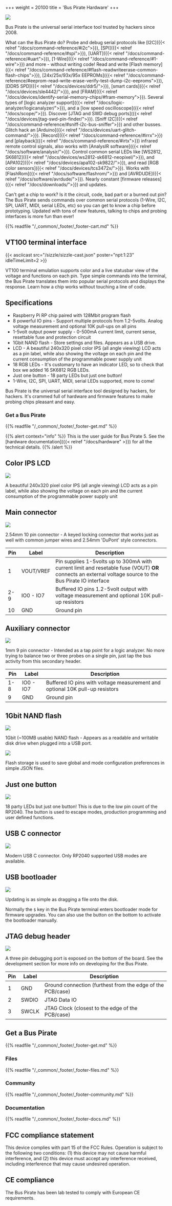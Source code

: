 +++
weight = 20100
title = 'Bus Pirate Hardware'
+++

![](/images/docs/fw/bp5rev10-cover-angle.jpg)

Bus Pirate is the universal serial interface tool trusted by hackers since 2008.

What can the Bus Pirate do? Probe and debug serial protocols like [I2C]({{< relref "/docs/command-reference/#i2c">}}), [SPI]({{< relref "/docs/command-reference/#spi">}}), [UART]({{< relref "/docs/command-reference/#uart">}}), [1-Wire]({{< relref "/docs/command-reference/#1-wire">}}) and more - without writing code! Read and write [Flash memory]({{< relref "/docs/command-reference/#flash-readwriteerase-common-flash-chips">}}), [24x/25x/93x/95x EEPROMs]({{< relref "/docs/command-reference/#eeprom-read-write-erase-verify-test-dump-i2c-eeproms">}}), [DDR5 SPD]({{< relref "/docs/devices/ddr5/">}}), [smart cards]({{< relref "/docs/devices/sle4442/">}}), and [FRAM]({{< relref "/docs/devices/identify-serial-memory-chips/#fram-memory">}}). Several types of [logic analyzer support]({{< relref "/docs/logic-analyzer/logicanalyzer/">}}), and a [low speed oscilloscope]({{< relref "/docs/scope/">}}). Discover [JTAG and SWD debug ports]({{< relref "/docs/devices/jtag-swd-pin-finder/">}}). [Sniff I2C]({{< relref "/docs/command-reference/#sniff-i2c-bus-sniffer">}}) and other busses. Glitch hack an [Arduino]({{< relref "/docs/devices/uart-glitch-command/">}}). [Record]({{< relref "/docs/command-reference/#irrx">}}) and [playback]({{< relref "/docs/command-reference/#irtx">}}) infrared remote control signals, also works with [AnalysIR software]({{< relref "/docs/software/analysir/">}}). Control common serial LEDs like [WS2812, SK6812]({{< relref "/docs/devices/ws2812-sk6812-neopixel/">}}), and [APA102]({{< relref "/docs/devices/apa102-sk9822/">}}), and read [RGB color sensors]({{< relref "/docs/devices/tcs3472x/">}}). Works with [FlashRom]({{< relref "/docs/software/flashrom/">}}) and [AVRDUDE]({{< relref "/docs/software/avrdude/">}}). Nearly constant [firmware releases]({{< relref "/docs/downloads/">}}) and updates.

Can't get a chip to work? Is it the circuit, code, bad part or a burned out pin? The Bus Pirate sends commands over common serial protocols (1-Wire, I2C, SPI, UART, MIDI, serial LEDs, etc) so you can get to know a chip before prototyping. Updated with tons of new features, talking to chips and probing interfaces is more fun than ever!



{{% readfile "/_common/_footer/_footer-cart.md" %}}

## VT100 terminal interface

<!-- ![](/images/docs/fw/teraterm-done.png) -->

{{< asciicast src="/sizzle/sizzle-cast.json" poster="npt:1:23"  idleTimeLimit=2 >}}

VT100 terminal emulation supports color and a live statusbar view of the voltage and functions on each pin. Type simple commands into the terminal, the Bus Pirate translates them into popular serial protocols and displays the response. Learn how a chip works without touching a line of code.

## Specifications

- Raspberry Pi RP chip paired with 128Mbit program flash
- 8 powerful IO pins - Support multiple protocols from 1.2-5volts. Analog voltage measurement and optional 10K pull-ups on all pins
- 1-5volt output power supply - 0-500mA current limit, current sense, resettable fuse and protection circuit
- 1Gbit NAND flash - Store settings and files. Appears as a USB drive.
- LCD - A beautiful 240x320 pixel color IPS (all angle viewing) LCD acts as a pin label, while also showing the voltage on each pin and the current consumption of the programmable power supply unit
- 18 RGB LEDs - It's customary to have an indicator LED, so to check that box we added 16 SK6812 RGB LEDs.
- Just one button - 18 party LEDs but just one button!
- 1-Wire, I2C, SPI, UART, MIDI, serial LEDs supported, more to come!

Bus Pirate is the universal serial interface tool designed by hackers, for hackers. It's crammed full of hardware and firmware features to make probing chips pleasant and easy.

### Get a Bus Pirate
 

{{% readfile "/_common/_footer/_footer-get.md" %}}  

{{% alert context="info" %}}
This is the user guide for Bus Pirate 5. See the [hardware documentation]({{< relref "/docs/hardware" >}}) for all the technical details.
{{% /alert %}}

## Color IPS LCD

![](/images/docs/fw/bp5rev10-cover-2.jpg)

A beautiful 240x320 pixel color IPS (all angle viewing) LCD acts as a pin label, while also showing the voltage on each pin and the current consumption of the programmable power supply unit

## Main connector
![](/images/docs/hw/bp6rev2/connectors.jpg)

2.54mm 10 pin connector - A keyed locking connector that works just as well with common jumper wires and 2.54mm 'DuPont' style connectors.

|Pin|Label|Description|
|-|-|-|
|1|VOUT/VREF|Pin supplies 1-5volts up to 300mA with current limit and resetable fuse (VOUT) **OR** connects an external voltage source to the Bus Pirate IO interface|
|2-9|IO0 - IO7|Buffered IO pins 1.2-5volt output with voltage measurement and optional 10K pull-up resistors|
|10|GND| Ground pin|

## Auxiliary connector

![](/images/docs/fw/bp5-aux.jpg)

1mm 9 pin connector - Intended as a tap point for a logic analyzer. No more trying to balance two or three probes on a single pin, just tap the bus activity from this secondary header.

|Pin|Label|Description|
|-|-|-|
|1-8|IO0 - IO7|Buffered IO pins with voltage measurement and optional 10K pull-up resistors|
|9|GND| Ground pin|

## 1Gbit NAND flash

![](/images/docs/fw/bp5rev10-nand.jpg)

1Gbit (~100MB usable) NAND flash - Appears as a readable and writable disk drive when plugged into a USB port. 

![](/images/docs/fw/json-config.png)

Flash storage is used to save global and mode configuration preferences in simple JSON files. 

## Just one button

![](/images/docs/fw/bp5-onebutton.jpg)

18 party LEDs but just one button! This is due to the low pin count of the RP2040. The button is used to escape modes, production programming and user defined functions.

## USB C connector
![](/images/docs/fw/bp5-usbc.jpg)

Modern USB C connector. Only RP2040 supported USB modes are available.

## USB bootloader

![](/images/docs/fw/bp5-back.jpg)

Updating is as simple as dragging a file onto the disk. 

Normally the ```$``` key in the Bus Pirate terminal enters bootloader mode for firmware upgrades. You can also use the button on the bottom to activate the bootloader manually. 

## JTAG debug header
![](/images/docs/fw/bp5-debug.jpg)

A three pin debugging port is exposed on the bottom of the board. See the development section for more info on developing for the Bus Pirate.

|Pin|Label|Description|
|-|-|-|
|1|GND|Ground connection (furthest from the edge of the PCB/case)|
|2|SWDIO|JTAG Data IO|
|3|SWCLK|JTAG Clock (closest to the edge of the PCB/case)|

## Get a Bus Pirate

{{% readfile "/_common/_footer/_footer-get.md" %}}

### Files


{{% readfile "/_common/_footer/_footer-files.md" %}}

### Community


{{% readfile "/_common/_footer/_footer-community.md" %}}

### Documentation


{{% readfile "/_common/_footer/_footer-docs.md" %}}

## FCC compliance statement
This device complies with part 15 of the FCC Rules. Operation is subject to the following two conditions: (1) this device may not cause harmful interference, and (2) this device must accept any interference received, including interference that may cause undesired operation.

## CE compliance
The Bus Pirate has been lab tested to comply with European CE requirements.




